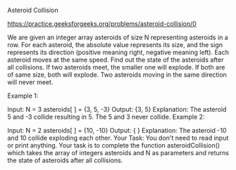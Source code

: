 Asteroid Collision


https://practice.geeksforgeeks.org/problems/asteroid-collision/0


We are given an integer array asteroids of size N representing asteroids in a row. For each asteroid, the absolute value represents its size, and the sign represents its direction (positive meaning right, negative meaning left). Each asteroid moves at the same speed.
Find out the state of the asteroids after all collisions. If two asteroids meet, the smaller one will explode. If both are of same size, both will explode. Two asteroids moving in the same direction will never meet.

 

Example 1:

Input:
N = 3
asteroids[ ] = {3, 5, -3}
Output: {3, 5}
Explanation: The asteroid 5 and -3 collide resulting in 5. The 5 and 3 never collide.
Example 2:

Input:
N = 2
asteroids[ ] = {10, -10}
Output: { }
Explanation: The asteroid -10 and 10 collide exploding each other.
Your Task:
You don't need to read input or print anything. Your task is to complete the function asteroidCollision() which takes the array of integers asteroids and N as parameters and returns the state of asteroids after all collisions.
